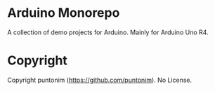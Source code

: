 **Arduino Monorepo**
====================

A collection of demo projects for Arduino.
Mainly for Arduino Uno R4.


Copyright
=========
Copyright puntonim (https://github.com/puntonim). No License.